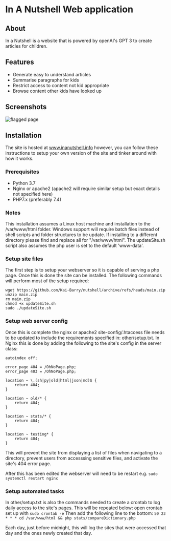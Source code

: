 # In A Nutshell Web application

## About

In a Nutshell is a website that is powered by openAI's GPT 3 to create articles for children.

## Features

- Generate easy to understand articles
- Summarise paragraphs for kids
- Restrict access to content not kid appropriate
- Browse content other kids have looked up

## Screenshots

![flagged page](https://user-images.githubusercontent.com/88063818/196042984-d651d11e-5a45-404c-9672-27b3df030ebc.PNG)

## Installation

The site is hosted at www.inanutshell.info however, you can follow these instructions to setup your own version of the site and tinker around with how it works.

### Prerequisites

- Python 3.7
- Nginx or apache2 (apache2 will require similar setup but exact details not specified here)
- PHP7.x (preferably 7.4)

### Notes

This installation assumes a Linux host machine and installation to the /var/www/html folder.
Windows support will require batch files instead of shell scripts and folder structures to be update.
If installing to a different directory please find and replace all for "/var/www/html".
The updateSite.sh script also assumes the php user is set to the default 'www-data'.

### Setup site files

The first step is to setup your webserver so it is capable of serving a php page.
Once this is done the site can be installed.
The following commands will perform most of the setup required:
```
wget https://github.com/Kai-Barry/nutshell/archive/refs/heads/main.zip
unzip main.zip
rm main.zip
chmod +x updateSite.sh
sudo ./updateSite.sh
```

### Setup web server config

Once this is complete the nginx or apache2 site-config/.htaccess file needs to be updated to include the requirements specified in: other/setup.txt.
In Nginx this is done by adding the following to the site's config in the server class:
```
autoindex off;

error_page 404 = /OhNoPage.php;
error_page 403 = /OhNoPage.php;

location ~ \.(sh|py|old|html|json|md)$ {
    return 404;
}

location ~ old/* {
    return 404;
}

location ~ stats/* {
    return 404;
}

location ~ testing* {
    return 404;
}
```
This will prevent the site from displaying a list of files when navigating to a directory, prevent users from accesssing sensitive files, and activate the site's 404 error page.

After this has been edited the webserver will need to be restart e.g. `sudo systemctl restart nginx`

### Setup automated tasks

In other/setup.txt is also the commands needed to create a crontab to log daily access to the site's pages.
This will be repeated below:
open crontab set up with
`sudo crontab -e`
Then add the following line to the bottom:
`50 23 * * * cd /var/www/html && php stats/compareDictionary.php`

Each day, just before midnight, this will log the sites that were accessed that day and the ones newly created that day.